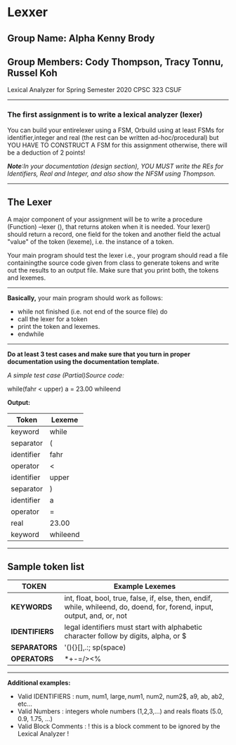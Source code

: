 # Lexxer
## Group Name: Alpha Kenny Brody
## Group Members: Cody Thompson, Tracy Tonnu, Russel Koh
Lexical Analyzer for Spring Semester 2020 CPSC 323 CSUF


________________________________________________________________________________________________________________________________

### The first assignment is to write a lexical analyzer (lexer) 

You can build your entirelexer using a FSM, Orbuild using at least FSMs for identifier,integer and real (the rest can be written ad-hoc/procedural) but YOU HAVE TO CONSTRUCT A FSM for this assignment otherwise, there will be a deduction of 2 points!

***Note**:In your documentation (design section), YOU MUST write the REs for Identifiers, Real and Integer, and also show the NFSM using Thompson.*
________________________________________________________________________________________________________________________________

## The Lexer
A major component of your assignment will be to write a procedure (Function) –lexer (),  that returns atoken when it is needed.  Your lexer() should return a record, one field for the token and another field the actual "value" of the token (lexeme), i.e. the instance of a token. 

Your main program should test the lexer i.e., your program should read a file containingthe source code given from class to generate tokens and write out the results to an output file.  Make sure that you print both, the tokens and lexemes.  

________________________________________________________________________________________________________________________________

**Basically,** your main program should work as follows: 
* while not finished (i.e. not end of the source file) do 
* call the lexer for a token 
* print the token and lexemes.
* endwhile 
________________________________________________________________________________________________________________________________

**Do at least 3 test cases and make sure that you turn in proper documentation using the documentation template.**

*A simple  test case*
*(Partial)Source code:* 

while(fahr < upper)   a = 23.00 whileend

**Output:**

Token | Lexeme
------------ | -------------
keyword | while                    
separator | (                    
identifier | fahr              
operator | <                    
identifier | upper                    
separator | )                    
identifier | a                    
operator | =
real | 23.00                    
keyword | whileend

________________________________________________________________________________________________________________________________


## Sample token list
**TOKEN** | **Example Lexemes**
------------ | -------------
**KEYWORDS** 	|	int, float, bool, true, false, if, else, then, endif, while, whileend, do, doend, for, forend, input, output, and, or, not
**IDENTIFIERS** 	|	legal identifiers must start with alphabetic character follow by digits, alpha, or $
**SEPARATORS** 	|	'(){}[],.:; sp(space)
**OPERATORS** 	|	*+-=/><%

________________________________________________________________________________________________________________________________


**Additional examples:**
* Valid IDENTIFIERS	:  	num, num1, large$, num$1, num2, num2$, a9, ab, ab2, etc...
* Valid Numbers		:	integers whole numbers (1,2,3,...) and reals floats (5.0, 0.9, 1.75, ...)
* Valid Block Comments	:	!  this is a block comment to be ignored by the Lexical Analyzer !

